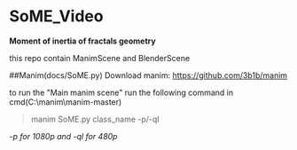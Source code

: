 # SoME_Video
**Moment of inertia of fractals geometry**

this repo contain ManimScene and BlenderScene

##Manim(docs/SoME.py)
Download manim: https://github.com/3b1b/manim

to run the "Main manim scene" run the following command in cmd(C:\manim\manim-master)
>manim SoME.py class_name -p/-ql

*-p for 1080p and -ql for 480p*
